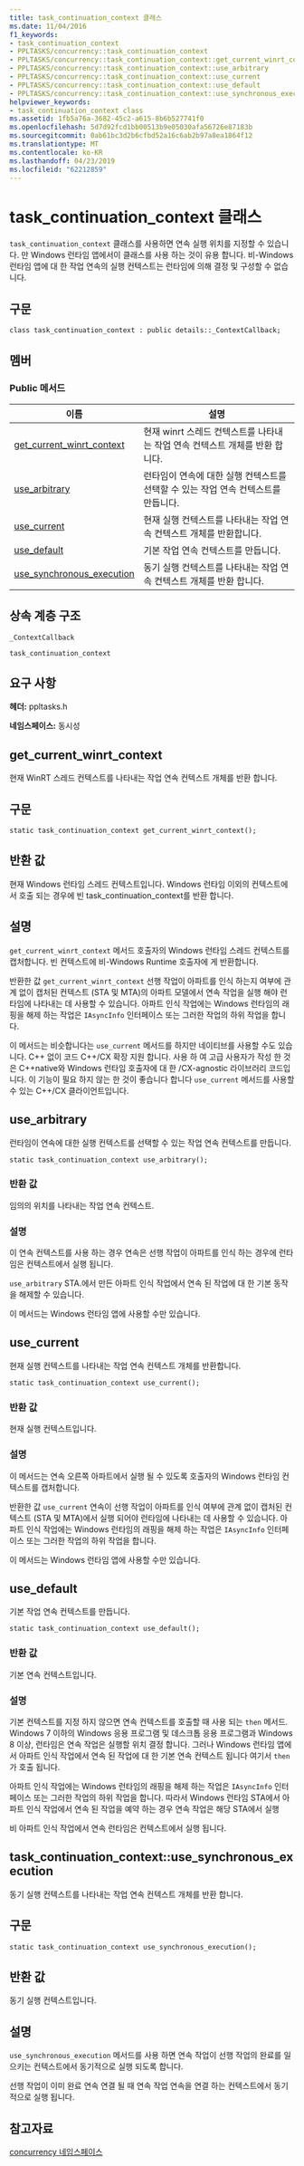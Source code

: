 ```yaml
---
title: task_continuation_context 클래스
ms.date: 11/04/2016
f1_keywords:
- task_continuation_context
- PPLTASKS/concurrency::task_continuation_context
- PPLTASKS/concurrency::task_continuation_context::get_current_winrt_context
- PPLTASKS/concurrency::task_continuation_context::use_arbitrary
- PPLTASKS/concurrency::task_continuation_context::use_current
- PPLTASKS/concurrency::task_continuation_context::use_default
- PPLTASKS/concurrency::task_continuation_context::use_synchronous_execution
helpviewer_keywords:
- task_continuation_context class
ms.assetid: 1fb5a76a-3682-45c2-a615-8b6b527741f0
ms.openlocfilehash: 5d7d92fcd1bb00513b9e05030afa56726e87183b
ms.sourcegitcommit: 0ab61bc3d2b6cfbd52a16c6ab2b97a8ea1864f12
ms.translationtype: MT
ms.contentlocale: ko-KR
ms.lasthandoff: 04/23/2019
ms.locfileid: "62212859"
---
```

# <a name="taskcontinuationcontext-class"></a>task_continuation_context 클래스

`task_continuation_context` 클래스를 사용하면 연속 실행 위치를 지정할 수 있습니다. 만 Windows 런타임 앱에서이 클래스를 사용 하는 것이 유용 합니다. 비-Windows 런타임 앱에 대 한 작업 연속의 실행 컨텍스트는 런타임에 의해 결정 및 구성할 수 없습니다.

## <a name="syntax"></a>구문

```
class task_continuation_context : public details::_ContextCallback;
```

## <a name="members"></a>멤버

### <a name="public-methods"></a>Public 메서드

|이름|설명|
|----------|-----------------|
|[get_current_winrt_context](#get_current_winrt_context)|현재 winrt 스레드 컨텍스트를 나타내는 작업 연속 컨텍스트 개체를 반환 합니다.|
|[use_arbitrary](#use_arbitrary)|런타임이 연속에 대한 실행 컨텍스트를 선택할 수 있는 작업 연속 컨텍스트를 만듭니다.|
|[use_current](#use_current)|현재 실행 컨텍스트를 나타내는 작업 연속 컨텍스트 개체를 반환합니다.|
|[use_default](#use_default)|기본 작업 연속 컨텍스트를 만듭니다.|
|[use_synchronous_execution](#use_synchronous_execution)|동기 실행 컨텍스트를 나타내는 작업 연속 컨텍스트 개체를 반환 합니다.|

## <a name="inheritance-hierarchy"></a>상속 계층 구조

`_ContextCallback`

`task_continuation_context`

## <a name="requirements"></a>요구 사항

**헤더:** ppltasks.h

**네임스페이스:** 동시성

## <a name="get_current_winrt_context"></a> get_current_winrt_context

현재 WinRT 스레드 컨텍스트를 나타내는 작업 연속 컨텍스트 개체를 반환 합니다.

## <a name="syntax"></a>구문

```
static task_continuation_context get_current_winrt_context();
```

## <a name="return-value"></a>반환 값

현재 Windows 런타임 스레드 컨텍스트입니다. Windows 런타임 이외의 컨텍스트에서 호출 되는 경우에 빈 task_continuation_context를 반환 합니다.

## <a name="remarks"></a>설명

`get_current_winrt_context` 메서드 호출자의 Windows 런타임 스레드 컨텍스트를 캡처합니다. 빈 컨텍스트에 비-Windows Runtime 호출자에 게 반환합니다.

반환한 값 `get_current_winrt_context` 선행 작업이 아파트를 인식 하는지 여부에 관계 없이 캡처된 컨텍스트 (STA 및 MTA)의 아파트 모델에서 연속 작업을 실행 해야 런타임에 나타내는 데 사용할 수 있습니다. 아파트 인식 작업에는 Windows 런타임의 래핑을 해제 하는 작업은 `IAsyncInfo` 인터페이스 또는 그러한 작업의 하위 작업을 합니다.

이 메서드는 비슷합니다는 `use_current` 메서드를 하지만 네이티브를 사용할 수도 있습니다. C++ 없이 코드 C++/CX 확장 지원 합니다. 사용 하 여 고급 사용자가 작성 한 것은 C++native와 Windows 런타임 호출자에 대 한 /CX-agnostic 라이브러리 코드입니다. 이 기능이 필요 하지 않는 한 것이 좋습니다 합니다 `use_current` 메서드를 사용할 수 있는 C++/CX 클라이언트입니다.

##  <a name="use_arbitrary"></a> use_arbitrary

런타임이 연속에 대한 실행 컨텍스트를 선택할 수 있는 작업 연속 컨텍스트를 만듭니다.

```
static task_continuation_context use_arbitrary();
```

### <a name="return-value"></a>반환 값

임의의 위치를 나타내는 작업 연속 컨텍스트.

### <a name="remarks"></a>설명

이 연속 컨텍스트를 사용 하는 경우 연속은 선행 작업이 아파트를 인식 하는 경우에 런타임은 컨텍스트에서 실행 됩니다.

`use_arbitrary` STA.에서 만든 아파트 인식 작업에서 연속 된 작업에 대 한 기본 동작을 해제할 수 있습니다.

이 메서드는 Windows 런타임 앱에 사용할 수만 있습니다.

##  <a name="use_current"></a> use_current

현재 실행 컨텍스트를 나타내는 작업 연속 컨텍스트 개체를 반환합니다.

```
static task_continuation_context use_current();
```

### <a name="return-value"></a>반환 값

현재 실행 컨텍스트입니다.

### <a name="remarks"></a>설명

이 메서드는 연속 오른쪽 아파트에서 실행 될 수 있도록 호출자의 Windows 런타임 컨텍스트를 캡처합니다.

반환한 값 `use_current` 연속이 선행 작업이 아파트를 인식 여부에 관계 없이 캡처된 컨텍스트 (STA 및 MTA)에서 실행 되어야 런타임에 나타내는 데 사용할 수 있습니다. 아파트 인식 작업에는 Windows 런타임의 래핑을 해제 하는 작업은 `IAsyncInfo` 인터페이스 또는 그러한 작업의 하위 작업을 합니다.

이 메서드는 Windows 런타임 앱에 사용할 수만 있습니다.

##  <a name="use_default"></a> use_default

기본 작업 연속 컨텍스트를 만듭니다.

```
static task_continuation_context use_default();
```

### <a name="return-value"></a>반환 값

기본 연속 컨텍스트입니다.

### <a name="remarks"></a>설명

기본 컨텍스트를 지정 하지 않으면 연속 컨텍스트를 호출할 때 사용 되는 `then` 메서드. Windows 7 이하의 Windows 응용 프로그램 및 데스크톱 응용 프로그램과 Windows 8 이상, 런타임은 연속 작업은 실행할 위치 결정 합니다. 그러나 Windows 런타임 앱에서 아파트 인식 작업에서 연속 된 작업에 대 한 기본 연속 컨텍스트 됩니다 여기서 `then` 가 호출 됩니다.

아파트 인식 작업에는 Windows 런타임의 래핑을 해제 하는 작업은 `IAsyncInfo` 인터페이스 또는 그러한 작업의 하위 작업을 합니다. 따라서 Windows 런타임 STA에서 아파트 인식 작업에서 연속 된 작업을 예약 하는 경우 연속 작업은 해당 STA에서 실행

비 아파트 인식 작업에서 연속 런타임은 컨텍스트에서 실행 됩니다.

## <a name="use_synchronous_execution"></a> task_continuation_context::use_synchronous_execution

동기 실행 컨텍스트를 나타내는 작업 연속 컨텍스트 개체를 반환 합니다.

## <a name="syntax"></a>구문

```
static task_continuation_context use_synchronous_execution();
```

## <a name="return-value"></a>반환 값

동기 실행 컨텍스트입니다.

## <a name="remarks"></a>설명

`use_synchronous_execution` 메서드를 사용 하면 연속 작업이 선행 작업의 완료를 일으키는 컨텍스트에서 동기적으로 실행 되도록 합니다.

선행 작업이 이미 완료 연속 연결 될 때 연속 작업 연속을 연결 하는 컨텍스트에서 동기적으로 실행 됩니다.

## <a name="see-also"></a>참고자료

[concurrency 네임스페이스](concurrency-namespace.md)
